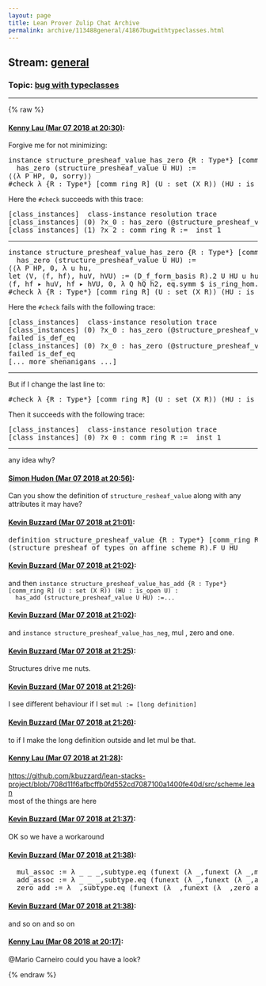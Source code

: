 ```yaml
---
layout: page
title: Lean Prover Zulip Chat Archive 
permalink: archive/113488general/41867bugwithtypeclasses.html
---
```


## Stream: [general](index.html)
### Topic: [bug with typeclasses](41867bugwithtypeclasses.html)

---


{% raw %}
#### [ Kenny Lau (Mar 07 2018 at 20:30)](https://leanprover.zulipchat.com/#narrow/stream/113488-general/topic/bug%20with%20typeclasses/near/123411400):
<p>Forgive me for not minimizing:</p>
<div class="codehilite"><pre><span></span>instance structure_presheaf_value_has_zero {R : Type*} [comm_ring R] (U : set (X R)) (HU : is_open U) :
  has_zero (structure_presheaf_value U HU) :=
⟨⟨λ P HP, 0, sorry⟩⟩
#check λ {R : Type*} [comm_ring R] (U : set (X R)) (HU : is_open U), (by apply_instance : has_zero (structure_presheaf_value U HU))
</pre></div>


<p>Here the <code>#check</code> succeeds with this trace:</p>
<div class="codehilite"><pre><span></span>[class_instances]  class-instance resolution trace
[class_instances] (0) ?x_0 : has_zero (@structure_presheaf_value R _inst_1 U HU) := @structure_presheaf_value_has_zero ?x_1 ?x_2 ?x_3 ?x_4
[class_instances] (1) ?x_2 : comm_ring R := _inst_1
</pre></div>


<hr>
<div class="codehilite"><pre><span></span>instance structure_presheaf_value_has_zero {R : Type*} [comm_ring R] (U : set (X R)) (HU : is_open U) :
  has_zero (structure_presheaf_value U HU) :=
⟨⟨λ P HP, 0, λ u hu,
let ⟨V, ⟨f, hf⟩, huV, hVU⟩ := (D_f_form_basis R).2 U HU u hu in
⟨f, hf ▸ huV, hf ▸ hVU, 0, λ Q hQ h2, eq.symm $ is_ring_hom.map_zero _⟩⟩⟩
#check λ {R : Type*} [comm_ring R] (U : set (X R)) (HU : is_open U), (by apply_instance : has_zero (structure_presheaf_value U HU))
</pre></div>


<p>Here the <code>#check</code> fails with the following trace:</p>
<div class="codehilite"><pre><span></span>[class_instances]  class-instance resolution trace
[class_instances] (0) ?x_0 : has_zero (@structure_presheaf_value R _inst_1 U HU) := @structure_presheaf_value_has_zero ?x_1 ?x_2 ?x_3 ?x_4
failed is_def_eq
[class_instances] (0) ?x_0 : has_zero (@structure_presheaf_value R _inst_1 U HU) := rat.has_zero
failed is_def_eq
[... more shenanigans ...]
</pre></div>


<hr>
<p>But if I change the last line to:</p>
<div class="codehilite"><pre><span></span>#check λ {R : Type*} [comm_ring R] (U : set (X R)) (HU : is_open U), (structure_presheaf_value_has_zero U HU : has_zero (structure_presheaf_value U HU))
</pre></div>


<p>Then it succeeds with the following trace:</p>
<div class="codehilite"><pre><span></span>[class_instances]  class-instance resolution trace
[class_instances] (0) ?x_0 : comm_ring R := _inst_1
</pre></div>


<hr>
<p>any idea why?</p>

#### [ Simon Hudon (Mar 07 2018 at 20:56)](https://leanprover.zulipchat.com/#narrow/stream/113488-general/topic/bug%20with%20typeclasses/near/123412417):
<p>Can you show the definition of <code>structure_resheaf_value</code> along with any attributes it may have?</p>

#### [ Kevin Buzzard (Mar 07 2018 at 21:01)](https://leanprover.zulipchat.com/#narrow/stream/113488-general/topic/bug%20with%20typeclasses/near/123412616):
<div class="codehilite"><pre><span></span>definition structure_presheaf_value {R : Type*} [comm_ring R] (U : set (X R)) (HU : is_open U) :=
(structure_presheaf_of_types_on_affine_scheme R).F U HU
</pre></div>

#### [ Kevin Buzzard (Mar 07 2018 at 21:02)](https://leanprover.zulipchat.com/#narrow/stream/113488-general/topic/bug%20with%20typeclasses/near/123412661):
<p>and then <code>instance structure_presheaf_value_has_add {R : Type*} [comm_ring R] (U : set (X R)) (HU : is_open U) :
  has_add (structure_presheaf_value U HU) :=...</code></p>

#### [ Kevin Buzzard (Mar 07 2018 at 21:02)](https://leanprover.zulipchat.com/#narrow/stream/113488-general/topic/bug%20with%20typeclasses/near/123412667):
<p>and <code>instance structure_presheaf_value_has_neg</code>, mul , zero and one.</p>

#### [ Kevin Buzzard (Mar 07 2018 at 21:25)](https://leanprover.zulipchat.com/#narrow/stream/113488-general/topic/bug%20with%20typeclasses/near/123413523):
<p>Structures drive me nuts.</p>

#### [ Kevin Buzzard (Mar 07 2018 at 21:26)](https://leanprover.zulipchat.com/#narrow/stream/113488-general/topic/bug%20with%20typeclasses/near/123413566):
<p>I see different behaviour if I set <code>mul := [long definition]</code></p>

#### [ Kevin Buzzard (Mar 07 2018 at 21:26)](https://leanprover.zulipchat.com/#narrow/stream/113488-general/topic/bug%20with%20typeclasses/near/123413577):
<p>to if I make the long definition outside and let mul be that.</p>

#### [ Kenny Lau (Mar 07 2018 at 21:28)](https://leanprover.zulipchat.com/#narrow/stream/113488-general/topic/bug%20with%20typeclasses/near/123413682):
<p><a href="https://github.com/kbuzzard/lean-stacks-project/blob/708d11f6afbcffb0fd552cd7087100a1400fe40d/src/scheme.lean" target="_blank" title="https://github.com/kbuzzard/lean-stacks-project/blob/708d11f6afbcffb0fd552cd7087100a1400fe40d/src/scheme.lean">https://github.com/kbuzzard/lean-stacks-project/blob/708d11f6afbcffb0fd552cd7087100a1400fe40d/src/scheme.lean</a><br>
most of the things are here</p>

#### [ Kevin Buzzard (Mar 07 2018 at 21:37)](https://leanprover.zulipchat.com/#narrow/stream/113488-general/topic/bug%20with%20typeclasses/near/123414031):
<p>OK so we have a workaround</p>

#### [ Kevin Buzzard (Mar 07 2018 at 21:38)](https://leanprover.zulipchat.com/#narrow/stream/113488-general/topic/bug%20with%20typeclasses/near/123414072):
<div class="codehilite"><pre><span></span>  mul_assoc := λ _ _ _,subtype.eq (funext (λ _,funext (λ _,mul_assoc _ _ _))),
  add_assoc := λ _ _ _,subtype.eq (funext (λ _,funext (λ _,add_assoc _ _ _))),
  zero_add := λ _,subtype.eq (funext (λ _,funext (λ _,zero_add _))),
</pre></div>

#### [ Kevin Buzzard (Mar 07 2018 at 21:38)](https://leanprover.zulipchat.com/#narrow/stream/113488-general/topic/bug%20with%20typeclasses/near/123414073):
<p>and so on and so on</p>

#### [ Kenny Lau (Mar 08 2018 at 20:17)](https://leanprover.zulipchat.com/#narrow/stream/113488-general/topic/bug%20with%20typeclasses/near/123458500):
<p><span class="user-mention" data-user-email="di.gama@gmail.com" data-user-id="110049">@Mario Carneiro</span> could you have a look?</p>


{% endraw %}
